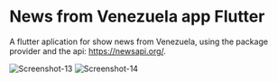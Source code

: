 # News from Venezuela app Flutter

A flutter aplication for show news from Venezuela, using the package provider and the api: https://newsapi.org/.

<img src="https://i.ibb.co/qWzm2QZ/Screenshot-13.png" alt="Screenshot-13" border="0">

<img src="https://i.ibb.co/1dRyk8L/Screenshot-14.png" alt="Screenshot-14" border="0">
